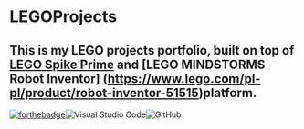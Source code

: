 # LEGOProjects

## This is my LEGO projects portfolio, built on top of [LEGO Spike Prime](https://www.lego.com/pl-pl/product/lego-education-spike-prime-set-45678) and [LEGO MINDSTORMS Robot Inventor] (https://www.lego.com/pl-pl/product/robot-inventor-51515)platform.

[![forthebadge](https://forthebadge.com/images/badges/made-with-python.svg)](https://forthebadge.com)![Visual Studio Code](https://img.shields.io/badge/Visual%20Studio%20Code-0078d7.svg?style=for-the-badge&logo=visual-studio-code&logoColor=white)![GitHub](https://img.shields.io/badge/github-%23121011.svg?style=for-the-badge&logo=github&logoColor=white)

